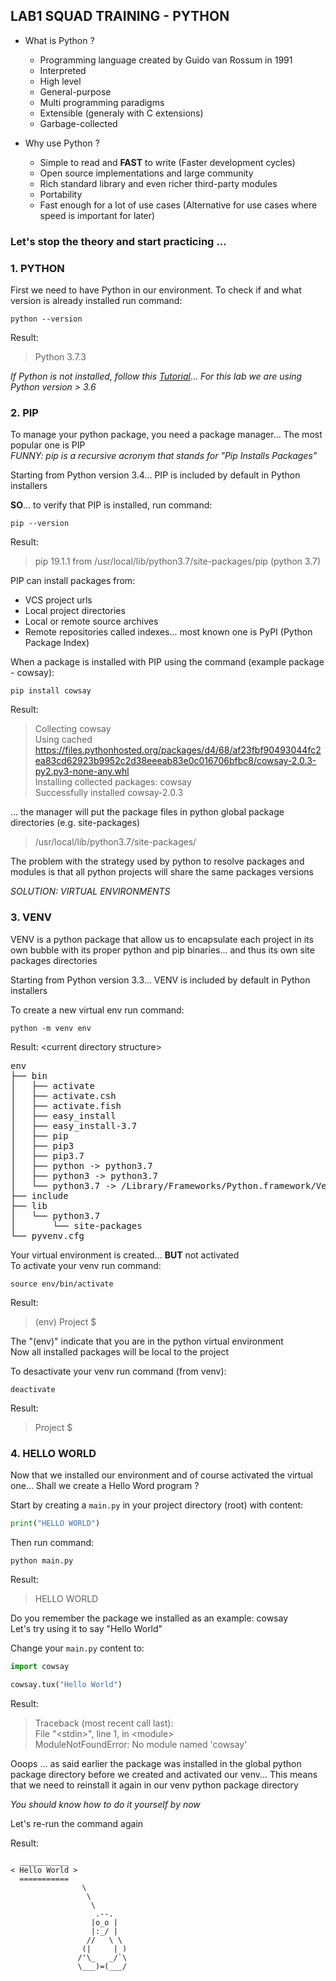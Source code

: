 LAB1 SQUAD TRAINING - PYTHON
---

* What is Python ?  
    - Programming language created by Guido van Rossum in 1991
    - Interpreted
    - High level
    - General-purpose
    - Multi programming paradigms
    - Extensible (generaly with C extensions)
    - Garbage-collected

* Why use Python ?  
    - Simple to read and **FAST** to write (Faster development cycles)
    - Open source implementations and large community
    - Rich standard library and even richer third-party modules
    - Portability
    - Fast enough for a lot of use cases (Alternative for use cases where speed is important for later)

### Let's stop the theory and start practicing ...

### 1. PYTHON
First we need to have Python in our environment.
To check if and what version is already installed run command:
```shell
python --version
```
Result: 
> Python 3.7.3

*If Python is not installed, follow this [Tutorial](https://realpython.com/installing-python/)*...
*For this lab we are using Python version > 3.6*

### 2. PIP
To manage your python package, you need a package manager... 
The most popular one is PIP   
*FUNNY: pip is a recursive acronym that stands for "Pip Installs Packages"*

Starting from Python version 3.4...
PIP is included by default in Python installers

**SO**... 
to verify that PIP is installed, run command:
```shell
pip --version
```
Result: 
> pip 19.1.1 from /usr/local/lib/python3.7/site-packages/pip (python 3.7)

PIP can install packages from:  
- VCS project urls
- Local project directories
- Local or remote source archives
- Remote repositories called indexes... most known one is PyPI (Python Package Index)

When a package is installed with PIP using the command (example package - cowsay):
```shell
pip install cowsay
```
Result:
> Collecting cowsay   
> Using cached https://files.pythonhosted.org/packages/d4/68/af23fbf90493044fc2ea83cd62923b9952c2d38eeeab83e0c016706bfbc8/cowsay-2.0.3-py2.py3-none-any.whl   
> Installing collected packages: cowsay   
> Successfully installed cowsay-2.0.3

... the manager will put the package files in python global package directories (e.g. site-packages)
>  /usr/local/lib/python3.7/site-packages/

The problem with the strategy used by python to resolve packages and modules is that all python projects
will share the same packages versions

*SOLUTION: VIRTUAL ENVIRONMENTS*

### 3. VENV

VENV is a python package that allow us to encapsulate each project in its own bubble
with its proper python and pip binaries... and thus its own site packages directories

Starting from Python version 3.3...
VENV is included by default in Python installers

To create a new virtual env run command:
```shell
python -m venv env
```
Result: \<current directory structure\>
<pre>
env
├── bin
│   ├── activate
│   ├── activate.csh
│   ├── activate.fish
│   ├── easy_install
│   ├── easy_install-3.7
│   ├── pip
│   ├── pip3
│   ├── pip3.7
│   ├── python -> python3.7
│   ├── python3 -> python3.7
│   └── python3.7 -> /Library/Frameworks/Python.framework/Versions/3.7/bin/python3.7
├── include
├── lib
│   └── python3.7
│       └── site-packages
└── pyvenv.cfg
</pre>

Your virtual environment is created... **BUT** not activated   
To activate your venv run command:
```shell
source env/bin/activate
```
Result:
> (env) Project $

The "(env)" indicate that you are in the python virtual environment   
Now all installed packages will be local to the project

To desactivate your venv run command (from venv):
```shell
deactivate
```
Result:
> Project $

### 4. HELLO WORLD

Now that we installed our environment and of course activated the virtual one... Shall we create a Hello Word program ?

Start by creating a ```main.py``` in your project directory (root) with content:
```python
print("HELLO WORLD")
```
Then run command:
```shell
python main.py
```
Result:
> HELLO WORLD

Do you remember the package we installed as an example: cowsay   
Let's try using it to say "Hello World"

Change your ```main.py``` content to:
```python
import cowsay

cowsay.tux("Hello World")
```
Result:
> Traceback (most recent call last):  
> File "\<stdin\>", line 1, in \<module\>  
> ModuleNotFoundError: No module named 'cowsay'

Ooops ... as said earlier the package was installed in 
the global python package directory before we created and activated our venv... 
This means that we need to reinstall it again in our venv python package directory   

*You should know how to do it yourself by now* 

Let's re-run the command again   

Result:
```
  ___________
< Hello World >
  ===========
                \
                 \
                  \            
                   .--.
                  |o_o |
                  |:_/ |
                 //   \ \
                (|     | )
               /'\_   _/`\
               \___)=(___/
              
              
```
